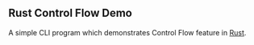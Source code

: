 ## Rust Control Flow Demo

A simple CLI program which demonstrates Control Flow feature in [Rust](https://doc.rust-lang.org/book/second-edition/ch03-05-control-flow.html).